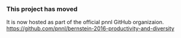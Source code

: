 ### This project has moved
It is now hosted as part of the official pnnl GitHub organizaion. <br >
https://github.com/pnnl/bernstein-2016-productivity-and-diversity 
